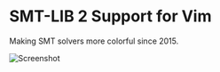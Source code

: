 # SMT-LIB 2 Support for Vim

Making SMT solvers more colorful since 2015.

![Screenshot](https://raw.githubusercontent.com/raichoo/smt-vim/master/vim.png)
